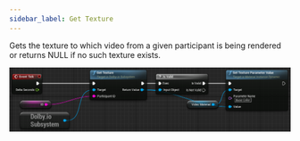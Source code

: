 ```yaml
---
sidebar_label: Get Texture
---
```

Gets the texture to which video from a given participant is being rendered or returns NULL if no such texture exists.

![Sample](../../../static/img/get_texture.PNG)